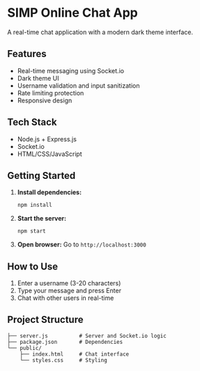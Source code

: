 # SIMP Online Chat App

A real-time chat application with a modern dark theme interface.

## Features

- Real-time messaging using Socket.io
- Dark theme UI
- Username validation and input sanitization
- Rate limiting protection
- Responsive design

## Tech Stack

- Node.js + Express.js
- Socket.io
- HTML/CSS/JavaScript

## Getting Started

1. **Install dependencies:**
   ```bash
   npm install
   ```

2. **Start the server:**
   ```bash
   npm start
   ```

3. **Open browser:**
   Go to `http://localhost:3000`

## How to Use

1. Enter a username (3-20 characters)
2. Type your message and press Enter
3. Chat with other users in real-time

## Project Structure

```
├── server.js          # Server and Socket.io logic
├── package.json       # Dependencies
└── public/
    ├── index.html     # Chat interface
    └── styles.css     # Styling
```

